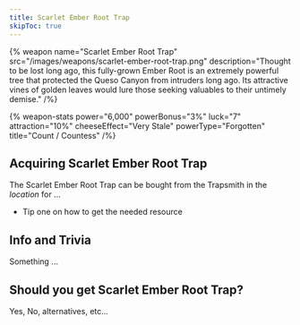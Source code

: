 ```yaml
---
title: Scarlet Ember Root Trap
skipToc: true
---
```


{% weapon
 name="Scarlet Ember Root Trap"
 src="/images/weapons/scarlet-ember-root-trap.png"
 description="Thought to be lost long ago, this fully-grown Ember Root is an extremely powerful tree that protected the Queso Canyon from intruders long ago. Its attractive vines of golden leaves would lure those seeking valuables to their untimely demise."
/%}

{% weapon-stats
 power="6,000"
 powerBonus="3%"
 luck="7"
 attraction="10%"
 cheeseEffect="Very Stale"
 powerType="Forgotten"
 title="Count / Countess"
/%}

## Acquiring Scarlet Ember Root Trap

The Scarlet Ember Root Trap can be bought from the Trapsmith in the *location* for ...

- Tip one on how to get the needed resource

## Info and Trivia

Something ...

## Should you get Scarlet Ember Root Trap?

Yes, No, alternatives, etc...
